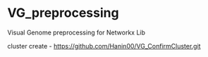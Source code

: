 # VG_preprocessing
Visual Genome preprocessing for Networkx Lib


cluster create - https://github.com/Hanin00/VG_ConfirmCluster.git
